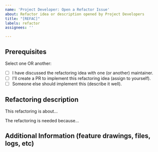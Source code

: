 ```yaml
---
name: 'Project Developer: Open a Refactor Issue'
about: Refactor idea or description opened by Project Developers
title: "[REFAC]"
labels: refactor
assignees: ''

---
```


## Prerequisites

Select one OR another:

- [ ] I have discussed the refactoring idea with one (or another) maintainer.
- [ ] I'll create a PR to implement this refactoring idea (assign to yourself).
- [ ] Someone else should implement this (describe it well).

## Refactoring description

This refactoring is about...

The refactoring is needed because...

## Additional Information (feature drawings, files, logs, etc)
